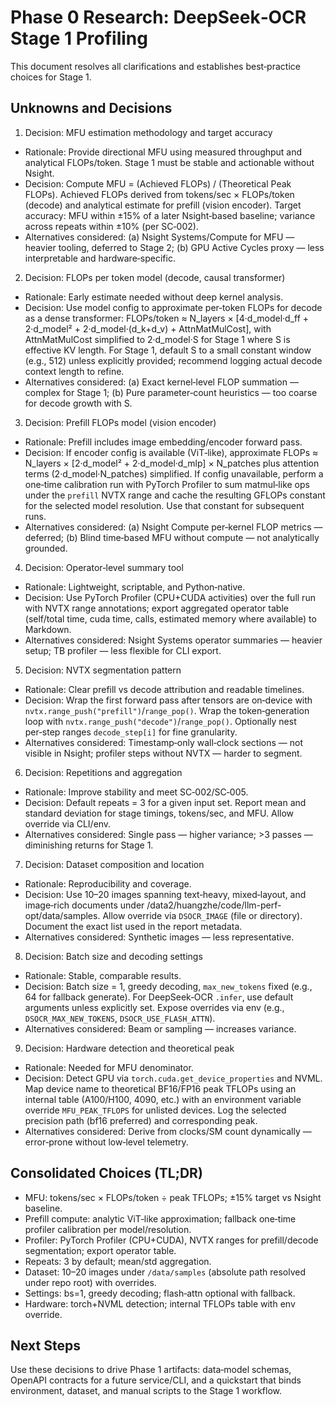 # Phase 0 Research: DeepSeek‑OCR Stage 1 Profiling

This document resolves all clarifications and establishes best‑practice choices for Stage 1.

## Unknowns and Decisions

1) Decision: MFU estimation methodology and target accuracy
- Rationale: Provide directional MFU using measured throughput and analytical FLOPs/token. Stage 1 must be stable and actionable without Nsight.
- Decision: Compute MFU = (Achieved FLOPs) / (Theoretical Peak FLOPs). Achieved FLOPs derived from tokens/sec × FLOPs/token (decode) and analytical estimate for prefill (vision encoder). Target accuracy: MFU within ±15% of a later Nsight‑based baseline; variance across repeats within ±10% (per SC‑002).
- Alternatives considered: (a) Nsight Systems/Compute for MFU — heavier tooling, deferred to Stage 2; (b) GPU Active Cycles proxy — less interpretable and hardware‑specific.

2) Decision: FLOPs per token model (decode, causal transformer)
- Rationale: Early estimate needed without deep kernel analysis.
- Decision: Use model config to approximate per‑token FLOPs for decode as a dense transformer:
  FLOPs/token ≈ N_layers × [4·d_model·d_ff + 2·d_model² + 2·d_model·(d_k+d_v) + AttnMatMulCost], with AttnMatMulCost simplified to 2·d_model·S for Stage 1 where S is effective KV length. For Stage 1, default S to a small constant window (e.g., 512) unless explicitly provided; recommend logging actual decode context length to refine.
- Alternatives considered: (a) Exact kernel‑level FLOP summation — complex for Stage 1; (b) Pure parameter‑count heuristics — too coarse for decode growth with S.

3) Decision: Prefill FLOPs model (vision encoder)
- Rationale: Prefill includes image embedding/encoder forward pass.
- Decision: If encoder config is available (ViT‑like), approximate FLOPs ≈ N_layers × [2·d_model² + 2·d_model·d_mlp] × N_patches plus attention terms (2·d_model·N_patches) simplified. If config unavailable, perform a one‑time calibration run with PyTorch Profiler to sum matmul‑like ops under the `prefill` NVTX range and cache the resulting GFLOPs constant for the selected model resolution. Use that constant for subsequent runs.
- Alternatives considered: (a) Nsight Compute per‑kernel FLOP metrics — deferred; (b) Blind time‑based MFU without compute — not analytically grounded.

4) Decision: Operator‑level summary tool
- Rationale: Lightweight, scriptable, and Python‑native.
- Decision: Use PyTorch Profiler (CPU+CUDA activities) over the full run with NVTX range annotations; export aggregated operator table (self/total time, cuda time, calls, estimated memory where available) to Markdown.
- Alternatives considered: Nsight Systems operator summaries — heavier setup; TB profiler — less flexible for CLI export.

5) Decision: NVTX segmentation pattern
- Rationale: Clear prefill vs decode attribution and readable timelines.
- Decision: Wrap the first forward pass after tensors are on‑device with `nvtx.range_push("prefill")`/`range_pop()`. Wrap the token‑generation loop with `nvtx.range_push("decode")`/`range_pop()`. Optionally nest per‑step ranges `decode_step[i]` for fine granularity.
- Alternatives considered: Timestamp‑only wall‑clock sections — not visible in Nsight; profiler steps without NVTX — harder to segment.

6) Decision: Repetitions and aggregation
- Rationale: Improve stability and meet SC‑002/SC‑005.
- Decision: Default repeats = 3 for a given input set. Report mean and standard deviation for stage timings, tokens/sec, and MFU. Allow override via CLI/env.
- Alternatives considered: Single pass — higher variance; >3 passes — diminishing returns for Stage 1.

7) Decision: Dataset composition and location
- Rationale: Reproducibility and coverage.
- Decision: Use 10–20 images spanning text‑heavy, mixed‑layout, and image‑rich documents under /data2/huangzhe/code/llm-perf-opt/data/samples. Allow override via `DSOCR_IMAGE` (file or directory). Document the exact list used in the report metadata.
- Alternatives considered: Synthetic images — less representative.

8) Decision: Batch size and decoding settings
- Rationale: Stable, comparable results.
- Decision: Batch size = 1, greedy decoding, `max_new_tokens` fixed (e.g., 64 for fallback generate). For DeepSeek‑OCR `.infer`, use default arguments unless explicitly set. Expose overrides via env (e.g., `DSOCR_MAX_NEW_TOKENS`, `DSOCR_USE_FLASH_ATTN`).
- Alternatives considered: Beam or sampling — increases variance.

9) Decision: Hardware detection and theoretical peak
- Rationale: Needed for MFU denominator.
- Decision: Detect GPU via `torch.cuda.get_device_properties` and NVML. Map device name to theoretical BF16/FP16 peak TFLOPs using an internal table (A100/H100, 4090, etc.) with an environment variable override `MFU_PEAK_TFLOPS` for unlisted devices. Log the selected precision path (bf16 preferred) and corresponding peak.
- Alternatives considered: Derive from clocks/SM count dynamically — error‑prone without low‑level telemetry.

## Consolidated Choices (TL;DR)

- MFU: tokens/sec × FLOPs/token ÷ peak TFLOPs; ±15% target vs Nsight baseline.
- Prefill compute: analytic ViT‑like approximation; fallback one‑time profiler calibration per model/resolution.
- Profiler: PyTorch Profiler (CPU+CUDA), NVTX ranges for prefill/decode segmentation; export operator table.
- Repeats: 3 by default; mean/std aggregation.
- Dataset: 10–20 images under `/data/samples` (absolute path resolved under repo root) with overrides.
- Settings: bs=1, greedy decoding; flash‑attn optional with fallback.
- Hardware: torch+NVML detection; internal TFLOPs table with env override.

## Next Steps

Use these decisions to drive Phase 1 artifacts: data‑model schemas, OpenAPI contracts for a future service/CLI, and a quickstart that binds environment, dataset, and manual scripts to the Stage 1 workflow.

